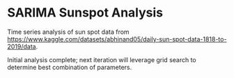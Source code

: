 # SARIMA Sunspot Analysis
Time series analysis of sun spot data from https://www.kaggle.com/datasets/abhinand05/daily-sun-spot-data-1818-to-2019/data.

Initial analysis complete;  next iteration will leverage grid search to determine best combination of parameters.
